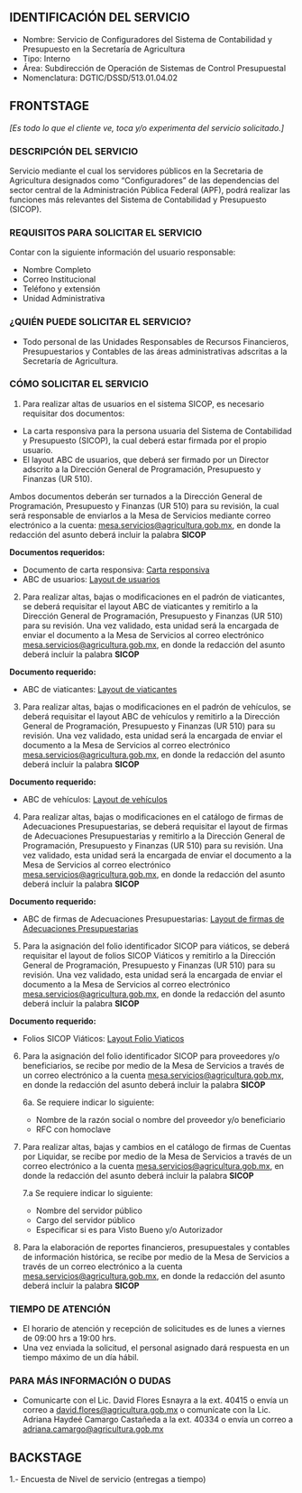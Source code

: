 ## IDENTIFICACIÓN DEL SERVICIO
- Nombre: Servicio de Configuradores del Sistema de Contabilidad y Presupuesto en la Secretaría de Agricultura
- Tipo: Interno
- Área: Subdirección de Operación de Sistemas de Control Presupuestal
- Nomenclatura: DGTIC/DSSD/513.01.04.02

## FRONTSTAGE
_[Es todo lo que el cliente ve, toca y/o experimenta del servicio solicitado.]_

### DESCRIPCIÓN DEL SERVICIO
Servicio mediante el cual los servidores públicos en la Secretaria de Agricultura designados como “Configuradores” de las dependencias del sector central de la Administración Pública Federal (APF), podrá realizar las funciones más relevantes del Sistema de Contabilidad y Presupuesto (SICOP).

### REQUISITOS PARA SOLICITAR EL SERVICIO
Contar con la siguiente información del usuario responsable: 
- Nombre Completo
- Correo Institucional
- Teléfono y extensión
- Unidad Administrativa

### ¿QUIÉN PUEDE SOLICITAR EL SERVICIO?
- Todo personal de las Unidades Responsables de Recursos Financieros, Presupuestarios y Contables de las áreas administrativas adscritas a la Secretaría de Agricultura.

### CÓMO SOLICITAR EL SERVICIO

1. Para realizar altas de usuarios en el sistema SICOP, es necesario requisitar dos documentos:
* La carta responsiva para la persona usuaria del Sistema de Contabilidad y Presupuesto (SICOP), la cual deberá estar firmada por el propio usuario.
* El layout ABC de usuarios, que deberá ser firmado por un Director adscrito a la Dirección General de Programación, Presupuesto y Finanzas (UR 510).

Ambos documentos deberán ser turnados a la Dirección General de Programación, Presupuesto y Finanzas (UR 510) para su revisión, la cual será responsable de enviarlos a la Mesa de Servicios mediante correo electrónico a la cuenta: mesa.servicios@agricultura.gob.mx, en donde la redacción del asunto deberá incluir la palabra **SICOP**

**Documentos requeridos:**
- Documento de carta responsiva: [Carta responsiva](https://docs.google.com/document/d/1HH1tIo1WJ1A0SdRRofnjgWICBSQobGFI/edit?usp=drive_link&ouid=109952300900615467549&rtpof=true&sd=true)
- ABC de usuarios: [Layout de usuarios](https://docs.google.com/spreadsheets/d/11F26M4w7knHbyEhyBojyHCGRbRoWOPhc/edit?usp=drive_link&ouid=109952300900615467549&rtpof=true&sd=true)


2. Para realizar altas, bajas o modificaciones en el padrón de viaticantes, se deberá requisitar el layout ABC de viaticantes y remitirlo a la Dirección General de Programación, Presupuesto y Finanzas (UR 510) para su revisión. Una vez validado, esta unidad será la encargada de enviar el documento a la Mesa de Servicios al correo electrónico mesa.servicios@agricultura.gob.mx, en donde la redacción del asunto deberá incluir la palabra **SICOP**

**Documento requerido:**
- ABC de viaticantes: [Layout de viaticantes](https://drive.google.com/file/d/1hRW_4SZ06ihs-X4Lt_v0trc7pdcph_tk/view?usp=drive_link)

3. Para realizar altas, bajas o modificaciones en el padrón de vehículos, se deberá requisitar el layout ABC de vehículos y remitirlo a la Dirección General de Programación, Presupuesto y Finanzas (UR 510) para su revisión. Una vez validado, esta unidad será la encargada de enviar el documento a la Mesa de Servicios al correo electrónico mesa.servicios@agricultura.gob.mx, en donde la redacción del asunto deberá incluir la palabra **SICOP**

**Documento requerido:**
- ABC de vehículos: [Layout de vehículos](https://docs.google.com/spreadsheets/d/1MIVSN9EAw6E4g70M705p7LVD_GTpxqGJ/edit?usp=drive_link&ouid=109952300900615467549&rtpof=true&sd=true)  
4. Para realizar altas, bajas o modificaciones en el catálogo de firmas de Adecuaciones Presupuestarias, se deberá requisitar el layout de firmas de Adecuaciones Presupuestarias y remitirlo a la Dirección General de Programación, Presupuesto y Finanzas (UR 510) para su revisión. Una vez validado, esta unidad será la encargada de enviar el documento a la Mesa de Servicios al correo electrónico mesa.servicios@agricultura.gob.mx, en donde la redacción del asunto deberá incluir la palabra **SICOP**

**Documento requerido:**
- ABC de firmas de Adecuaciones Presupuestarias: [Layout de firmas de Adecuaciones Presupuestarias](https://docs.google.com/spreadsheets/d/16YP3nGGqFjXU_H0rZAwIXOJ1b8QM9RhI/edit?usp=drive_link&ouid=109952300900615467549&rtpof=true&sd=true)  

5. Para la asignación del folio identificador SICOP para viáticos, se deberá requisitar el layout de folios SICOP Viáticos y remitirlo a la Dirección General de Programación, Presupuesto y Finanzas (UR 510) para su revisión. Una vez validado, esta unidad será la encargada de enviar el documento a la Mesa de Servicios al correo electrónico mesa.servicios@agricultura.gob.mx, en donde la redacción del asunto deberá incluir la palabra **SICOP**

**Documento requerido:**
- Folios SICOP Viáticos: [Layout Folio Viaticos](https://docs.google.com/spreadsheets/d/1xE7XJH4X4cNeZvCz8DhSZEluTc7g_5Bd/edit?usp=drive_link&ouid=109952300900615467549&rtpof=true&sd=true)


6. Para la asignación del folio identificador SICOP para proveedores y/o beneficiarios, se recibe por medio de la Mesa de Servicios a través de un correo electrónico a la cuenta mesa.servicios@agricultura.gob.mx, en donde la redacción del asunto deberá incluir la palabra **SICOP**
    
    6a. Se requiere indicar lo siguiente:
    - Nombre de la razón social o nombre del proveedor y/o beneficiario
    - RFC con homoclave

7. Para realizar altas, bajas y cambios en el catálogo de firmas de Cuentas por Liquidar, se recibe por medio de la Mesa de Servicios a través de un correo electrónico a la cuenta mesa.servicios@agricultura.gob.mx, en donde la redacción del asunto deberá incluir la palabra **SICOP**

    7.a Se requiere indicar lo siguiente:
    - Nombre del servidor público
    - Cargo del servidor público
    - Especificar si es para Visto Bueno y/o Autorizador

8. Para la elaboración de reportes financieros, presupuestales y contables de información histórica, se recibe por medio de la Mesa de Servicios a través de un correo electrónico a la cuenta mesa.servicios@agricultura.gob.mx, en donde la redacción del asunto deberá incluir la palabra **SICOP**

### TIEMPO DE ATENCIÓN

- El horario de atención y recepción de solicitudes es de lunes a viernes de 09:00 hrs a 19:00 hrs.
- Una vez enviada la solicitud, el personal asignado dará respuesta en un tiempo máximo de un día hábil.

### PARA MÁS INFORMACIÓN O DUDAS
- Comunicarte con el Lic. David Flores Esnayra a la ext. 40415 o envía un correo a david.flores@agricultura.gob.mx o comunícate con la Lic. Adriana Haydeé Camargo Castañeda a la ext. 40334 o envía un correo a adriana.camargo@agricultura.gob.mx


## BACKSTAGE

1.- Encuesta de Nivel de servicio (entregas a tiempo)

